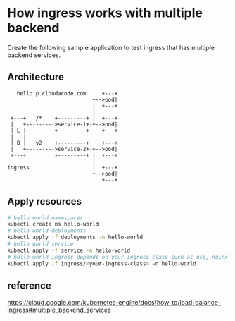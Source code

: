 # How ingress works with multiple backend

Create the following sample application to test ingress that has multiple backend services.

## Architecture

```
   hello.p.cloudacode.com     +---+
                           +-->pod|
                           |  +---+
                           |
 +---+   /*    +---------+ |  +---+
 |   +--------->service-1+-+-->pod|
 | L |         +---------+    +---+
 |   |
 | B |   v2    +---------+    +---+
 |   +--------->service-2+-+-->pod|
 +---+         +---------+ |  +---+
                           |
ingress                    |  +---+
                           +-->pod|
                              +---+
```

## Apply resources

```bash
# hello world namespaces
kubectl create ns hello-world
# hello world deployments
kubectl apply -f deployments -n hello-world
# hello world service
kubectl apply -f service -n hello-world
# hello world ingress depends on your ingress class such as gce, nginx
kubectl apply -f ingress/<your-ingress-class> -n hello-world
```


## reference

https://cloud.google.com/kubernetes-engine/docs/how-to/load-balance-ingress#multiple_backend_services

